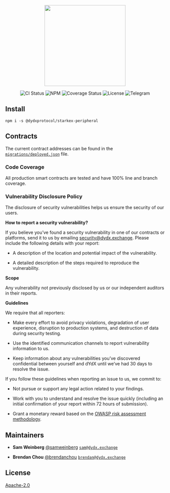 <p align="center"><img src="https://s3.amazonaws.com/dydx-assets/logo_large_white.png" width="256" /></p>

<div align="center">
  <a href="https://circleci.com/gh/dydxprotocol/workflows/starkex-peripheral/tree/master" style="text-decoration:none;">
    <img src="https://img.shields.io/circleci/project/github/dydxprotocol/starkex-peripheral.svg" alt='CI Status' />
  </a>
  <a href='https://www.npmjs.com/package/@dydxprotocol/starkex-peripheral' style="text-decoration:none;">
    <img src='https://img.shields.io/npm/v/@dydxprotocol/starkex-peripheral.svg' alt='NPM' />
  </a>
  <a href='https://coveralls.io/github/dydxprotocol/starkex-peripheral' style="text-decoration:none;">
    <img src='https://coveralls.io/repos/github/dydxprotocol/starkex-peripheral/badge.svg?t=cPGDk7' alt='Coverage Status' />
  </a>
  <a href='https://github.com/dydxprotocol/starkex-peripheral/blob/master/LICENSE' style="text-decoration:none;">
    <img src='https://img.shields.io/github/license/dydxprotocol/protocol.svg?longCache=true' alt='License' />
  </a>
  <a href='https://t.me/joinchat/GBnMlBb9mQblQck2pThTgw' style="text-decoration:none;">
    <img src='https://img.shields.io/badge/chat-on%20telegram-9cf.svg?longCache=true' alt='Telegram' />
  </a>
</div>

## Install

`npm i -s @dydxprotocol/starkex-peripheral`

## Contracts

The current contract addresses can be found in the [`migrations/deployed.json`](https://github.com/dydxprotocol/starkex-peripheral/blob/master/migrations/deployed.json) file.


### Code Coverage

All production smart contracts are tested and have 100% line and branch coverage.

### Vulnerability Disclosure Policy

The disclosure of security vulnerabilities helps us ensure the security of our users.

**How to report a security vulnerability?**

If you believe you’ve found a security vulnerability in one of our contracts or platforms,
send it to us by emailing [security@dydx.exchange](mailto:security@dydx.exchange).
Please include the following details with your report:

* A description of the location and potential impact of the vulnerability.

* A detailed description of the steps required to reproduce the vulnerability.

**Scope**

Any vulnerability not previously disclosed by us or our independent auditors in their reports.

**Guidelines**

We require that all reporters:

* Make every effort to avoid privacy violations, degradation of user experience,
disruption to production systems, and destruction of data during security testing.

* Use the identified communication channels to report vulnerability information to us.

* Keep information about any vulnerabilities you’ve discovered confidential between yourself and
dYdX until we’ve had 30 days to resolve the issue.

If you follow these guidelines when reporting an issue to us, we commit to:

* Not pursue or support any legal action related to your findings.

* Work with you to understand and resolve the issue quickly
(including an initial confirmation of your report within 72 hours of submission).

* Grant a monetary reward based on the [OWASP risk assessment methodology](https://medium.com/dydxderivatives/announcing-bug-bounties-for-the-dydx-margin-trading-protocol-d0c817d1cda4).

## Maintainers

 - **Sam Weinberg**
 [@samweinberg](https://github.com/samweinberg23)
 [`sam@dydx.exchange`](mailto:sam@dydx.exchange)

 - **Brendan Chou**
 [@brendanchou](https://github.com/BrendanChou)
 [`brendan@dydx.exchange`](mailto:brendan@dydx.exchange)

## License

[Apache-2.0](./blob/master/LICENSE)
